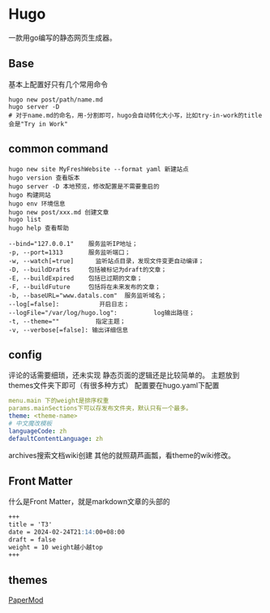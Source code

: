 # Hugo
一款用go编写的静态网页生成器。
## Base
基本上配置好只有几个常用命令
```
hugo new post/path/name.md
hugo server -D
# 对于name.md的命名，用-分割即可，hugo会自动转化大小写，比如try-in-work的title会是"Try in Work"
```
## common command
```
hugo new site MyFreshWebsite --format yaml 新建站点
hugo version 查看版本
hugo server -D 本地预览，修改配置是不需要重启的
hugo 构建网站
hugo env 环境信息
hugo new post/xxx.md 创建文章
hugo list 
hugo help 查看帮助

--bind="127.0.0.1"    服务监听IP地址；
-p, --port=1313       服务监听端口；
-w, --watch[=true]      监听站点目录，发现文件变更自动编译；
-D, --buildDrafts     包括被标记为draft的文章；
-E, --buildExpired    包括已过期的文章；
-F, --buildFuture     包括将在未来发布的文章；
-b, --baseURL="www.datals.com"  服务监听域名；
--log[=false]:           开启日志；
--logFile="/var/log/hugo.log":          log输出路径；
-t, --theme=""          指定主题；
-v, --verbose[=false]: 输出详细信息
```
## config
评论的话需要细琐，还未实现
静态页面的逻辑还是比较简单的。
主题放到themes文件夹下即可（有很多种方式）
配置要在hugo.yaml下配置
```yaml
menu.main 下的weight是排序权重
params.mainSections下可以存发布文件夹，默认只有一个最多。
theme: <theme-name>
# 中文魔改模板
languageCode: zh
defaultContentLanguage: zh

```
archives搜索文档wiki创建
其他的就照葫芦画瓢，看theme的wiki修改。

## Front Matter
什么是Front Matter，就是markdown文章的头部的
```markdown
+++
title = 'T3'
date = 2024-02-24T21:14:00+08:00
draft = false
weight = 10 weight越小越top
+++
```

## themes
[PaperMod](https://github.com/adityatelange/hugo-PaperMod/)

